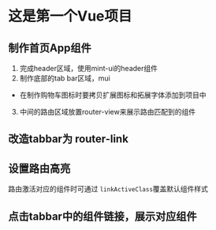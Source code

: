 # 这是第一个Vue项目
## 制作首页App组件
1. 完成header区域，使用mint-ui的header组件
2. 制作底部的tab bar区域，mui
+ 在制作购物车图标时要拷贝扩展图标和拓展字体添加到项目中
3. 中间的路由区域放置router-view来展示路由匹配到的组件

## 改造tabbar为 router-link

## 设置路由高亮
路由激活对应的组件时可通过 `linkActiveClass`覆盖默认组件样式

## 点击tabbar中的组件链接，展示对应组件